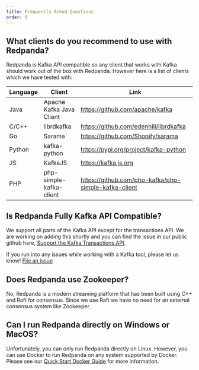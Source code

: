 ```yaml
---
title: Frequently Asked Questions
order: 0
---
```

## What clients do you recommend to use with Redpanda?

Redpanda is Kafka API compatible so any client that works with Kafka
should work out of the box with Redpanda. However here is a list of clients
which we have tested with:

| Language | Client | Link |
| -------- | ------ | ---- |
| Java | Apache Kafka Java Client | https://github.com/apache/kafka |
| C/C++ | librdkafka | https://github.com/edenhill/librdkafka |
| Go | Sarama | https://github.com/Shopify/sarama |
| Python | kafka-python | https://pypi.org/project/kafka-python |
| JS | KafkaJS | https://kafka.js.org |
| PHP | php-simple-kafka-client | https://github.com/php-kafka/php-simple-kafka-client |

## Is Redpanda Fully Kafka API Compatible?

We support all parts of the Kafka API except for the transactions API. We are
working on adding this shortly and you can find the issue in our public
github here, [Support the Kafka Transactions API](https://github.com/vectorizedio/redpanda/issues/445). 

If you run into any issues while working with a Kafka tool, please let us know! [File an issue](https://github.com/vectorizedio/redpanda/issues/new)

## Does Redpanda use Zookeeper?

No, Redpanda is a modern streaming platform that has been built using C++ and
Raft for consensus. Since we use Raft we have no need for an external consensus
system like Zookeeper.

## Can I run Redpanda directly on Windows or MacOS?

Unfortunately, you can only run Redpanda directly on Linux. However, you can
use Docker to run Redpanda on any system supported by Docker. Please see our
[Quick Start Docker Guide](/docs/quick-start-docker) for more information.
